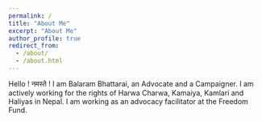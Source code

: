 ```yaml
---
permalink: /
title: "About Me"
excerpt: "About Me"
author_profile: true
redirect_from: 
  - /about/
  - /about.html
---
```

Hello ! नमस्ते ! I am Balaram Bhattarai, an Advocate and a Campaigner. I am actively working for the rights of Harwa Charwa, Kamaiya, Kamlari and Haliyas in Nepal. I am working as an advocacy facilitator at the Freedom Fund.




